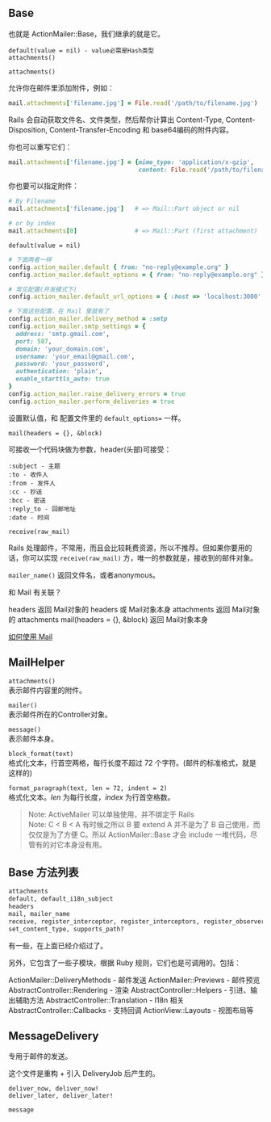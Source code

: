 ## Base

也就是 ActionMailer::Base，我们继承的就是它。

```
default(value = nil) - value必需是Hash类型
attachments()
```

`attachments()`

允许你在邮件里添加附件，例如：

```ruby
mail.attachments['filename.jpg'] = File.read('/path/to/filename.jpg')
```

Rails 会自动获取文件名、文件类型，然后帮你计算出 Content-Type, Content-Disposition, Content-Transfer-Encoding 和 base64编码的附件内容。

你也可以重写它们：

```ruby
mail.attachments['filename.jpg'] = {mime_type: 'application/x-gzip',
                                    content: File.read('/path/to/filename.jpg')}
```

你也要可以指定附件：

```ruby
# By Filename
mail.attachments['filename.jpg']   # => Mail::Part object or nil

# or by index
mail.attachments[0]                # => Mail::Part (first attachment)
```

`default(value = nil)`

```ruby
# 下面两者一样
config.action_mailer.default { from: "no-reply@example.org" }
config.action_mailer.default_options = { from: "no-reply@example.org" }

# 常见配置(开发模式下)
config.action_mailer.default_url_options = { :host => 'localhost:3000' }

# 下面这些配置，在 Mail 里就有了
config.action_mailer.delivery_method = :smtp
config.action_mailer.smtp_settings = {
  address: 'smtp.gmail.com',
  port: 587,
  domain: 'your_domain.com',
  username: 'your_email@gmail.com',
  password: 'your_password',
  authentication: 'plain',
  enable_starttls_auto: true
}
config.action_mailer.raise_delivery_errors = true
config.action_mailer.perform_deliveries = true
```

设置默认值，和 配置文件里的 `default_options=` 一样。

`mail(headers = {}, &block)`

可接收一个代码块做为参数，header(头部)可接受：

```
:subject - 主题
:to - 收件人
:from - 发件人
:cc - 抄送
:bcc - 密送
:reply_to - 回邮地址
:date - 时间
```

`receive(raw_mail)`

Rails 处理邮件，不常用，而且会比较耗费资源，所以不推荐。但如果你要用的话，你可以实现 `receive(raw_mail)` 方，唯一的参数就是，接收到的邮件对象。

`mailer_name()` 返回文件名，或者anonymous。

和 Mail 有关联？

headers 返回 Mail对象的 headers 或 Mail对象本身
attachments 返回 Mail对象的 attachments
mail(headers = {}, &block) 返回 Mail对象本身

[如何使用 Mail](https://github.com/mikel/mail#usage)

## MailHelper

`attachments()`  
表示邮件内容里的附件。

`mailer()`  
表示邮件所在的Controller对象。

`message()`  
表示邮件本身。

`block_format(text)`  
格式化文本，行首空两格，每行长度不超过 72 个字符。(邮件的标准格式，就是这样的)

`format_paragraph(text, len = 72, indent = 2)`  
格式化文本。*len* 为每行长度，*index* 为行首空格数。

> Note: ActiveMailer 可以单独使用，并不绑定于 Rails<br/>
> Note: C < B < A 有时候之所以 B 要 extend A 并不是为了 B 自己使用，而仅仅是为了方便 C。所以 ActionMailer::Base 才会 include 一堆代码，尽管有的对它本身没有用。

## Base 方法列表

```ruby
attachments
default, default_i18n_subject
headers
mail, mailer_name
receive, register_interceptor, register_interceptors, register_observer, register_observers
set_content_type, supports_path?
```

有一些，在上面已经介绍过了。

另外，它包含了一些子模块，根据 Ruby 规则，它们也是可调用的。包括：

ActionMailer::DeliveryMethods - 邮件发送
ActionMailer::Previews - 邮件预览
AbstractController::Rendering - 渲染
AbstractController::Helpers - 引进、输出辅助方法
AbstractController::Translation - I18n 相关
AbstractController::Callbacks - 支持回调
ActionView::Layouts - 视图布局等

## MessageDelivery

专用于邮件的发送。

这个文件是重构 + 引入 DeliveryJob 后产生的。

```
deliver_now, deliver_now!
deliver_later, deliver_later!

message
```
